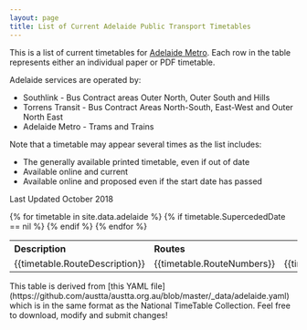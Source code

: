 ```yaml
---
layout: page
title: List of Current Adelaide Public Transport Timetables
---
```


This is a list of current timetables for
[Adelaide Metro](https://www.adelaidemetro.com.au). Each row
in the table represents either an individual paper or PDF timetable.

Adelaide services are  operated   by:

* Southlink -  Bus Contract  areas Outer North, Outer South and Hills
* Torrens Transit - Bus Contract Areas North-South, East-West and Outer North East
* Adelaide Metro - Trams and Trains

Note that a timetable may appear several times as the list includes:

* The generally available printed timetable, even if out of date
* Available online and current
* Available online and proposed even if the start date has passed

Last Updated October 2018

<table>
<tbody>
<tr>
<th style="text-align:left">Description</td>
<th style="text-align:left">Routes</td>
<th>Effective</td>
<th>Revision Number</td>
<th>Distribution List</td>
</tr>
{% for timetable in site.data.adelaide %}
{% if timetable.SupercededDate == nil %}
<tr>
<td style="text-align:left">{{timetable.RouteDescription}}</td>
<td style="text-align:left">{{timetable.RouteNumbers}}</td>
<td>{{timetable.EffectiveDates}}</td>
<td style="text-align:center">{{timetable.VersionNumber}}</td>
<td style="text-align:center">{{timetable.DistributionList}}</td>
</tr>
{% endif %}
{% endfor %}
</tbody>
</table>
This table is derived from [this YAML file](https://github.com/austta/austta.org.au/blob/master/_data/adelaide.yaml) which is in the same format as the National TimeTable Collection. Feel free to download, modify and submit changes!

